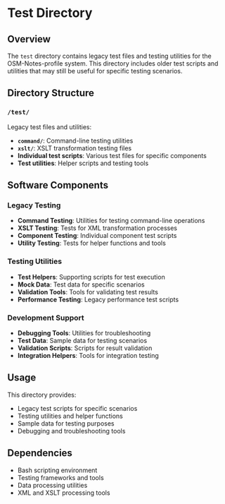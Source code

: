 # Test Directory

## Overview
The `test` directory contains legacy test files and testing utilities for the 
OSM-Notes-profile system. This directory includes older test scripts and 
utilities that may still be useful for specific testing scenarios.

## Directory Structure

### `/test/`
Legacy test files and utilities:
- **`command/`**: Command-line testing utilities
- **`xslt/`**: XSLT transformation testing files
- **Individual test scripts**: Various test files for specific components
- **Test utilities**: Helper scripts and testing tools

## Software Components

### Legacy Testing
- **Command Testing**: Utilities for testing command-line operations
- **XSLT Testing**: Tests for XML transformation processes
- **Component Testing**: Individual component test scripts
- **Utility Testing**: Tests for helper functions and tools

### Testing Utilities
- **Test Helpers**: Supporting scripts for test execution
- **Mock Data**: Test data for specific scenarios
- **Validation Tools**: Tools for validating test results
- **Performance Testing**: Legacy performance test scripts

### Development Support
- **Debugging Tools**: Utilities for troubleshooting
- **Test Data**: Sample data for testing scenarios
- **Validation Scripts**: Scripts for result validation
- **Integration Helpers**: Tools for integration testing

## Usage
This directory provides:
- Legacy test scripts for specific scenarios
- Testing utilities and helper functions
- Sample data for testing purposes
- Debugging and troubleshooting tools

## Dependencies
- Bash scripting environment
- Testing frameworks and tools
- Data processing utilities
- XML and XSLT processing tools

